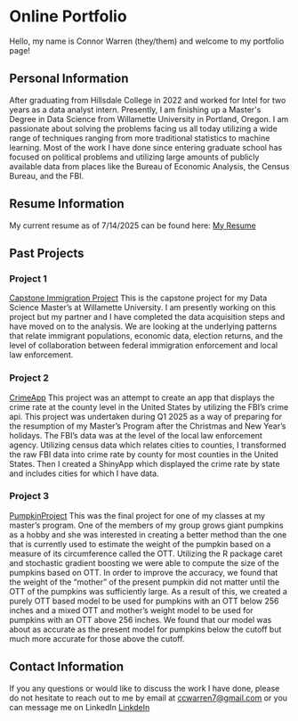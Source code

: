 # Online Portfolio

Hello, my name is Connor Warren (they/them) and welcome to my portfolio page! 

## Personal Information
After graduating from Hillsdale College in 2022 and worked for Intel for two years as a data analyst intern. Presently, I am finishing up a Master's Degree in Data Science from Willamette University in Portland, Oregon. I am passionate about solving the problems facing us all today utilizing a wide range of techniques ranging from more traditional statistics to machine learning. Most of the work I have done since entering graduate school has focused on political problems and utilizing large amounts of publicly available data from places like the Bureau of Economic Analysis, the Census Bureau, and the FBI.

## Resume Information
My current resume as of 7/14/2025 can be found here: <a href="pdfs/Resume (4).pdf" target="_blank">My Resume</a>

## Past Projects
### Project 1 
[Capstone Immigration Project](https://github.com/wu-msds-capstones/pdx-project-workbook-connor-kim-capstone/tree/main)
This is the capstone project for my Data Science Master’s at Willamette University. I am presently working on this project but my partner and I have completed the data acquisition steps and have moved on to the analysis. We are looking at the underlying patterns that relate immigrant populations, economic data, election returns, and the level of collaboration between federal immigration enforcement and local law enforcement.

### Project 2
[CrimeApp](https://marcusapollo.shinyapps.io/CrimeApp/)
This project was an attempt to create an app that displays the crime rate at the county level in the United States by utilizing the FBI’s crime api. This project was undertaken during Q1 2025 as a way of preparing for the resumption of my Master’s Program after the Christmas and New Year’s holidays. The FBI’s data was at the level of the local law enforcement agency. Utilizing census data which relates cities to counties, I transformed the raw FBI data into crime rate by county for most counties in the United States. Then I created a ShinyApp which displayed the crime rate by state and includes cities for which I have data.

### Project 3
[PumpkinProject](https://github.com/MarcusApollo7/marusapollo7/tree/pages/projects/pumpkins)
This was the final project for one of my classes at my master’s program. One of the members of my group grows giant pumpkins as a hobby and she was interested in creating a better method than the one that is currently used to estimate the weight of the pumpkin based on a measure of its circumference called the OTT. Utilizing the R package caret and stochastic gradient boosting we were able to compute the size of the pumpkins based on OTT. In order to improve the accuracy, we found that the weight of the “mother” of the present pumpkin did not matter until the OTT of the pumpkins was sufficiently large. As a result of this, we created a purely OTT based model to be used for pumpkins with an OTT below 256 inches and a mixed OTT and mother’s weight model to be used for pumpkins with an OTT above 256 inches. We found that our model was about as accurate as the present model for pumpkins below the cutoff but much more accurate for those above the cutoff.

## Contact Information
If you any questions or would like to discuss the work I have done, please do not hesitate to reach out to me by email at ccwarren7@gmail.com or you can message me on LinkedIn [LinkdeIn](https://www.linkedin.com/in/connor-warren/)
